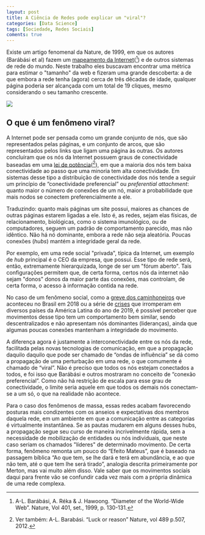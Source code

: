 ```yaml
---
layout: post
title: A Ciência de Redes pode explicar um "viral"?
categories: [Data Science]
tags: [Sociedade, Redes Sociais]
coments: true
---
```


Existe um artigo fenomenal da Nature, de 1999, em que os autores (Barábási et
al) fazem um [mapeamento da Internet](%5Bhttp://barabasi.com/f/65.pdf%5D(http://barabasi.com/f/65.pdf))([^1]) e de outros sistemas de rede do mundo. Neste trabalho eles buscavam encontrar uma métrica para estimar o "tamanho" da web e fizeram uma grande descoberta: a de que embora a rede tenha (agora) cerca de três dêcadas de idade, qualquer página poderia ser alcançada com um total de 19 cliques, mesmo considerando o seu tamanho crescente.

![](https://otelegrafo.com/images/viral.png)

## O que é um fenômeno viral?

A Internet pode ser pensada como um grande conjunto de nós, que são representados pelas páginas, e um conjunto de arcos, que são representados pelos links que ligam uma página às outras. Os autores concluíram que os nós da Internet possuem graus de conectividade baseadas em uma [lei de potência](https://polymer.bu.edu/hes/rp-barabasi12networks.pdf)([^2]), em que a maioria dos nós tem baixa conectividade ao passo que uma minoria tem alta conectividade. Em sistemas desse tipo a distribuição de conectividade dos nós tende a seguir um princípio de “conectividade preferencial” ou *preferential attachment*: quanto maior o número de conexões de um nó, maior a probabilidade que mais nodos se conectem preferencialmente a ele.

Traduzindo: quanto mais páginas um site possui, maiores as chances de outras páginas estarem ligadas a ele. Isto é, as redes, sejam elas físicas, de relacionamento, biológicas, como o sistema imunológico, ou de computadores, seguem um padrão de comportamento parecido, mas não idêntico. Não há nó dominante, embora a rede não seja aleatória. Poucas conexões (*hubs*) mantém a integridade geral da rede.

Por exemplo, em uma rede social "privada", típica da Internet, um exemplo de *hub* principal é o CEO da empresa, que possui. Esse tipo de rede será, então, extremamente hierarquizada, longe de ser um "fórum aberto". Tais configurações permitem que, de certa forma, certos nós da internet não sejam "donos" donos da maior parte das conexões, mas controlam, de certa forma, o acesso à informação contida na rede.

No caso de um fenômeno social, como a [greve dos caminhoneiros](https://pt.wikipedia.org/wiki/Greve_dos_caminhoneiros_no_Brasil_em_2018) que aconteceu no Brasil em 2018 ou a série de [crises](https://www.bbc.com/portuguese/internacional-50386894) que irromperam em diversos países da América Latina do ano de 2019, é possível perceber que movimentos desse tipo tem um comportamento bem similar, sendo descentralizados e não apresentam nós dominantes (lideranças), ainda que algumas poucas conexões mantenham a integridade do movimento.

A diferença agora é justamente a interconectividade entre os nós da rede, facilitada pelas novas tecnologias de comunicação, em que a propagação daquilo daquilo que pode ser chamado de “ondas de influência” se dá como a propagação de uma perturbação em uma rede, o que comumente é chamado de “viral”. Não é preciso que todos os nós estejam conectados a todos, e foi isso que Barábási e outros mostraram no conceito de “conexão preferencial”. Como não há restrição de escala para esse grau
de conectividade, o limite seria aquele em que todos os demais nós conectam-se a um só, o que na realidade não acontece.

Para o caso dos fenômenos de massa, essas redes acabam favorecendo posturas mais condizentes com os anseios e expectativas dos membros daquela rede, em um ambiente em que a comunicação entre as categorias é virtualmente instantânea. Se as pautas mudarem em alguns desses hubs, a propagação segue seu curso de maneira incrivelmente rápida, sem a necessidade de mobilização de entidades ou nós individuais, que neste caso seriam os chamados "líderes" de determinado movimento. De certa forma, fenômeno remonta um pouco do “Efeito Mateus”,  que é baseado na passagem bíblica “Ao que tem, se lhe dará e terá em abundância, e ao que não tem, até o que tem lhe será tirado”, analogia descrita primeiramente por Merton, mas vai muito além disso. Vale saber que os movimentos sociais daqui para frente vão se confundir cada vez mais com a própria dinâmica de uma rede complexa.

[^1]: A-L. Barábási, A. Réka & J. Hawoong. “Diameter of the World-Wide Web”. Nature, Vol 401, set., 1999, p. 130-131.

[^2]: Ver também: A-L. Barabási. “Luck or reason” Nature, vol 489 p.507, 2012.
